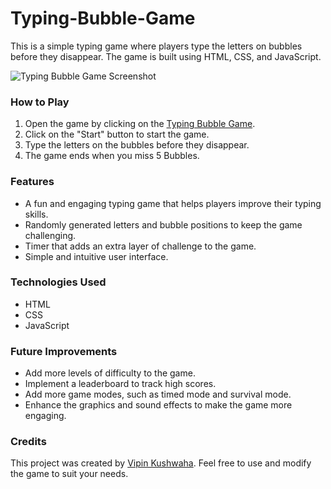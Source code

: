 # Typing-Bubble-Game

This is a simple typing game where players type the letters on bubbles before they disappear. The game is built using HTML, CSS, and JavaScript. 

![Typing Bubble Game Screenshot](https://github.com/xmartcoder/Typing-Bubble-Game/blob/main/game.png)

### How to Play

1. Open the game by clicking on the [Typing Bubble Game](https://xmartcoder.github.io/Typing-Bubble-Game/).
2. Click on the "Start" button to start the game.
3. Type the letters on the bubbles before they disappear.
4. The game ends when you miss 5 Bubbles.

### Features

- A fun and engaging typing game that helps players improve their typing skills.
- Randomly generated letters and bubble positions to keep the game challenging.
- Timer that adds an extra layer of challenge to the game.
- Simple and intuitive user interface.

### Technologies Used

- HTML
- CSS
- JavaScript

### Future Improvements

- Add more levels of difficulty to the game.
- Implement a leaderboard to track high scores.
- Add more game modes, such as timed mode and survival mode.
- Enhance the graphics and sound effects to make the game more engaging.

### Credits

This project was created by [Vipin Kushwaha](https://github.com/xmartcoder). Feel free to use and modify the game to suit your needs.

